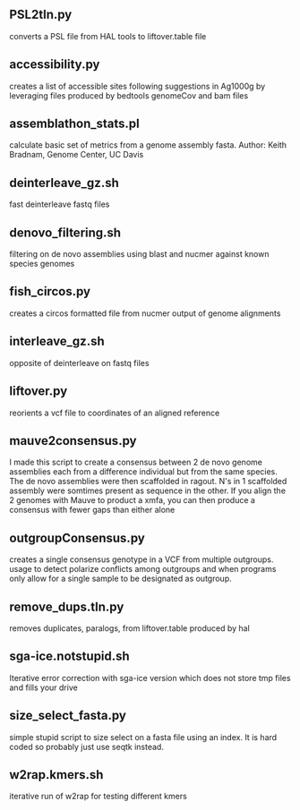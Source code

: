## PSL2tln.py
converts a PSL file from HAL tools to liftover.table file

## accessibility.py
creates a list of accessible sites following suggestions in Ag1000g by leveraging files produced by bedtools genomeCov and bam files

## assemblathon_stats.pl
calculate basic set of metrics from a genome assembly fasta. Author: Keith Bradnam, Genome Center, UC Davis

## deinterleave_gz.sh
fast deinterleave fastq files

## denovo_filtering.sh
filtering on de novo assemblies using blast and nucmer against known species genomes

## fish_circos.py
creates a circos formatted file from nucmer output of genome alignments

## interleave_gz.sh
opposite of deinterleave on fastq files

## liftover.py
reorients a vcf file to coordinates of an aligned reference

## mauve2consensus.py
I made this script to create a consensus between 2 de novo genome assemblies
each from a difference individual but from the same species. The de novo
assemblies were then scaffolded in ragout. N's in 1 scaffolded assembly were
somtimes present as sequence in the other. If you align the 2 genomes with
Mauve to product a xmfa, you can then produce a consensus with fewer gaps than
either alone

## outgroupConsensus.py
creates a single consensus genotype in a VCF from multiple outgroups. usage to detect polarize conflicts among outgroups and when programs only allow for a single
sample to be designated as outgroup.

## remove_dups.tln.py
removes duplicates, paralogs, from liftover.table produced by hal

## sga-ice.notstupid.sh
Iterative error correction with sga-ice version which does not store tmp files and fills your drive

## size_select_fasta.py
simple stupid script to size select on a fasta file using an index. It is hard coded so probably just use seqtk instead.

## w2rap.kmers.sh
iterative run of w2rap for testing different kmers
